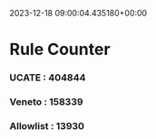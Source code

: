2023-12-18 09:00:04.435180+00:00
# Rule Counter 
 ### UCATE : 404844

 ### Veneto : 158339

 ### Allowlist : 13930